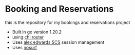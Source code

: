 # Booking and Reservations

this is the repository for my bookings and reservations project

- Built in go version 1.20.2
- using [chi router](https://github.com/go-chi/chi)
- Uses [alex edwards SCS](https://github.com/alexedwards/scs) session management
- Uses [nosurf](https://github.com/justinas/nosurf)